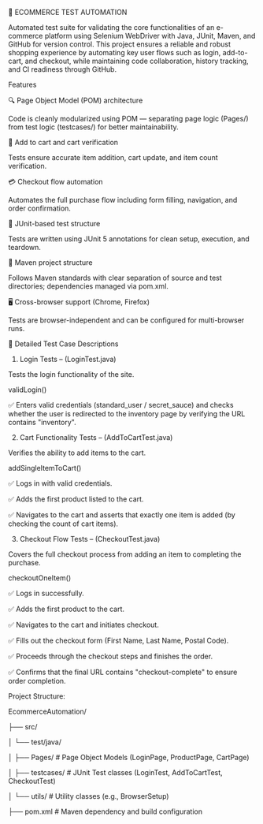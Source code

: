 🛒 ECOMMERCE TEST AUTOMATION

Automated test suite for validating the core functionalities of an e-commerce platform using Selenium WebDriver with Java, JUnit, Maven, and GitHub for version control.
This project ensures a reliable and robust shopping experience by automating key user flows such as login, add-to-cart, and checkout, while maintaining code collaboration, history tracking, and CI readiness through GitHub.

 Features
 
 🔍 Page Object Model (POM) architecture
 
Code is cleanly modularized using POM — separating page logic (Pages/) from test logic (testcases/) for better maintainability.


🛒 Add to cart and cart verification

Tests ensure accurate item addition, cart update, and item count verification.


💳 Checkout flow automation

Automates the full purchase flow including form filling, navigation, and order confirmation.


🧪 JUnit-based test structure

Tests are written using JUnit 5 annotations for clean setup, execution, and teardown.


📂 Maven project structure

Follows Maven standards with clear separation of source and test directories; dependencies managed via pom.xml.


🖥️ Cross-browser support (Chrome, Firefox)

Tests are browser-independent and can be configured for multi-browser runs.




🧪 Detailed Test Case Descriptions


 1. Login Tests – (LoginTest.java)
    
Tests the login functionality of the site.

validLogin()

✅ Enters valid credentials (standard_user / secret_sauce) and checks whether the user is redirected to the inventory page by verifying the URL contains "inventory".


2. Cart Functionality Tests – (AddToCartTest.java)
   
Verifies the ability to add items to the cart.

addSingleItemToCart()

✅ Logs in with valid credentials.

✅ Adds the first product listed to the cart.

✅ Navigates to the cart and asserts that exactly one item is added (by checking the count of cart items).



3. Checkout Flow Tests – (CheckoutTest.java)

Covers the full checkout process from adding an item to completing the purchase.


checkoutOneItem()

✅ Logs in successfully.

✅ Adds the first product to the cart.

✅ Navigates to the cart and initiates checkout.

✅ Fills out the checkout form (First Name, Last Name, Postal Code).

✅ Proceeds through the checkout steps and finishes the order.

✅ Confirms that the final URL contains "checkout-complete" to ensure order completion.


Project Structure: 


EcommerceAutomation/

├── src/

│   └── test/java/

│       ├── Pages/           # Page Object Models (LoginPage, ProductPage, CartPage)

│       ├── testcases/       # JUnit Test classes (LoginTest, AddToCartTest, CheckoutTest)

│       └── utils/           # Utility classes (e.g., BrowserSetup)

├── pom.xml                  # Maven dependency and build configuration




